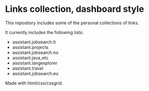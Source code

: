 # Links collection, dashboard style

This repository includes some of the personal collections of links.

It currently includes the following lists:

* assistant.jobsearch.lt
* assistant.projects
* assistant.jobsearch.no
* assistant.java_etc
* assistant.langexplorer
* assistant.travel
* assistant.jobsearch.eu

Made with html/css/cssgrid.